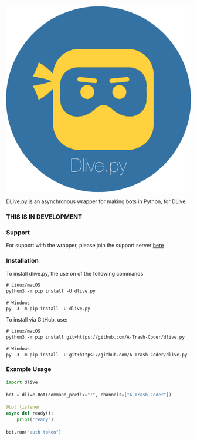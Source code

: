 ![Image of dlive.py](./dlivepy.png)

DLive.py is an asynchronous wrapper for making bots in Python, for DLive

### THIS IS IN DEVELOPMENT

### Support
For support with the wrapper, please join the support server [here](https://discord.gg/)

### Installation
To install dlive.py, the use on of the following commands

```
# Linux/macOS
python3 -m pip install -U dlive.py

# Windows
py -3 -m pip install -U dlive.py
```

To install via GitHub, use:

```
# Linux/macOS
python3 -m pip install git+https://github.com/A-Trash-Coder/dlive.py

# Windows
py -3 -m pip install -U git+https://github.com/A-Trash-Coder/dlive.py
```

### Example Usage

```python
import dlive

bot = dlive.Bot(command_prefix="!", channels=["A-Trash-Coder"])

@bot.listener
async def ready():
    print("ready")

bot.run("auth token")
```